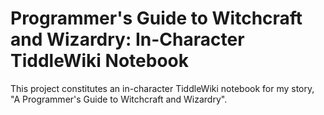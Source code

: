 # Programmer's Guide to Witchcraft and Wizardry: In-Character TiddleWiki Notebook

This project constitutes an in-character TiddleWiki notebook for my story, "A Programmer's Guide to Witchcraft and Wizardry".

